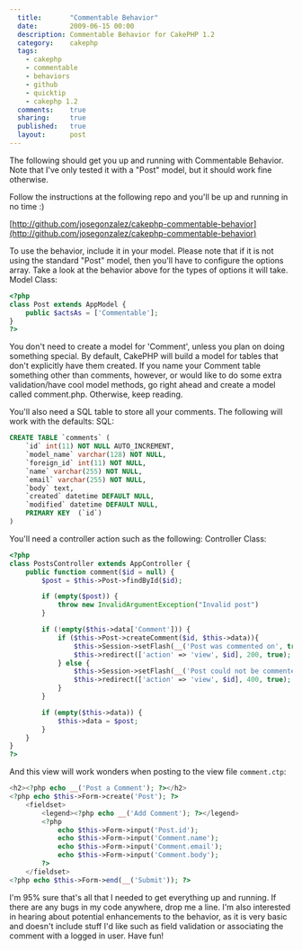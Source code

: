 ```yaml
---
  title:       "Commentable Behavior"
  date:        2009-06-15 00:00
  description: Commentable Behavior for CakePHP 1.2
  category:    cakephp
  tags:
    - cakephp
    - commentable
    - behaviors
    - github
    - quicktip
    - cakephp 1.2
  comments:    true
  sharing:     true
  published:   true
  layout:      post
---
```


The following should get you up and running with Commentable Behavior. Note that I've only tested it with a "Post" model, but it should work fine otherwise.

Follow the instructions at the following repo and you'll be up and running in no time :)

[http://github.com/josegonzalez/cakephp-commentable-behavior](http://github.com/josegonzalez/cakephp-commentable-behavior)

To use the behavior, include it in your model. Please note that if it is not using the standard "Post" model, then you'll have to configure the options array. Take a look at the behavior above for the types of options it will take.
Model Class:

```php
<?php
class Post extends AppModel {
    public $actsAs = ['Commentable'];
}
?>
```

You don't need to create a model for 'Comment', unless you plan on doing something special. By default, CakePHP will build a model for tables that don't explicitly have them created. If you name your Comment table something other than comments, however, or would like to do some extra validation/have cool model methods, go right ahead and create a model called comment.php. Otherwise, keep reading.

You'll also need a SQL table to store all your comments. The following will work with the defaults:
SQL:

```sql
CREATE TABLE `comments` (
    `id` int(11) NOT NULL AUTO_INCREMENT,
    `model_name` varchar(128) NOT NULL,
    `foreign_id` int(11) NOT NULL,
    `name` varchar(255) NOT NULL,
    `email` varchar(255) NOT NULL,
    `body` text,
    `created` datetime DEFAULT NULL,
    `modified` datetime DEFAULT NULL,
    PRIMARY KEY  (`id`)
)
```

You'll need a controller action such as the following:
Controller Class:

```php
<?php
class PostsController extends AppController {
    public function comment($id = null) {
        $post = $this->Post->findById($id);

        if (empty($post)) {
            throw new InvalidArgumentException("Invalid post")
        }

        if (!empty($this->data['Comment'])) {
            if ($this->Post->createComment($id, $this->data)){
                $this->Session->setFlash(__('Post was commented on', true), 'messages/success');
                $this->redirect(['action' => 'view', $id], 200, true);
            } else {
                $this->Session->setFlash(__('Post could not be commented on. Perhaps you left a field empty?', true), 'messages/error');
                $this->redirect(['action' => 'view', $id], 400, true);
            }
        }

        if (empty($this->data)) {
            $this->data = $post;
        }
    }
}
?>
```

And this view will work wonders when posting to the view file `comment.ctp`:

```php
<h2><?php echo __('Post a Comment'); ?></h2>
<?php echo $this->Form->create('Post'); ?>
    <fieldset>
        <legend><?php echo __('Add Comment'); ?></legend>
        <?php
            echo $this->Form->input('Post.id');
            echo $this->Form->input('Comment.name');
            echo $this->Form->input('Comment.email');
            echo $this->Form->input('Comment.body');
        ?>
    </fieldset>
<?php echo $this->Form->end(__('Submit')); ?>
```

I'm 95% sure that's all that I needed to get everything up and running. If there are any bugs in my code anywhere, drop me a line. I'm also interested in hearing about potential enhancements to the behavior, as it is very basic and doesn't include stuff I'd like such as field validation or associating the comment with a logged in user. Have fun!
